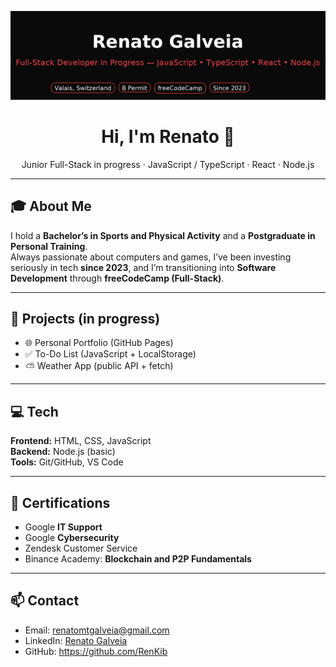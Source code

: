 <p align="center">
  <img src="https://github.com/RenKib/RenKib/blob/main/assets/banner.png?raw=true" 
       alt="Renato Galveia — Full-Stack in progress" />
</p>

<h1 align="center">Hi, I'm Renato 👋</h1>
<p align="center">
  Junior Full-Stack in progress · JavaScript / TypeScript · React · Node.js
</p>

---

## 🎓 About Me
I hold a **Bachelor’s in Sports and Physical Activity** and a **Postgraduate in Personal Training**.  
Always passionate about computers and games, I’ve been investing seriously in tech **since 2023**, and I’m transitioning into **Software Development** through **freeCodeCamp (Full-Stack)**.

---

## 🚀 Projects (in progress)
- 🌐 Personal Portfolio (GitHub Pages)  
- ✅ To-Do List (JavaScript + LocalStorage)  
- ⛅ Weather App (public API + fetch)

---

## 💻 Tech
**Frontend:** HTML, CSS, JavaScript  
**Backend:** Node.js (basic)  
**Tools:** Git/GitHub, VS Code  

---

## 📜 Certifications
- Google **IT Support**  
- Google **Cybersecurity**  
- Zendesk Customer Service  
- Binance Academy: **Blockchain and P2P Fundamentals**

---

## 📫 Contact
- Email: renatomtgalveia@gmail.com  
- LinkedIn: [Renato Galveia](https://www.linkedin.com/in/renato-galveia-ab8879190)  
- GitHub: https://github.com/RenKib

